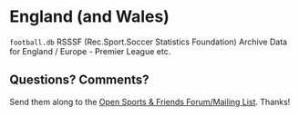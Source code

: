 # England (and Wales)

`football.db` RSSSF (Rec.Sport.Soccer Statistics Foundation) Archive Data
for England / Europe - Premier League etc.


## Questions? Comments?

Send them along to the
[Open Sports & Friends Forum/Mailing List](http://groups.google.com/group/opensport).
Thanks!

